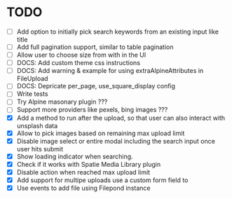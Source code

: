 # TODO

-   [ ] Add option to initially pick search keywords from an existing input like title
-   [ ] Add full pagination support, similar to table pagination
-   [ ] Allow user to choose size from with in the UI
-   [ ] DOCS: Add custom theme css instructions
-   [ ] DOCS: Add warning & example for using extraAlpineAttributes in FileUpload
-   [ ] DOCS: Depricate per_page, use_square_display config
-   [ ] Write tests
-   [ ] Try Alpine masonary plugin ???
-   [ ] Support more providers like pexels, bing images ???
-   [x] Add a method to run after the upload, so that user can also interact with unsplash data
-   [x] Allow to pick images based on remaining max upload limit
-   [x] Disable image select or entire modal including the search input once user hits submit
-   [x] Show loading indicator when searching.
-   [x] Check if it works with Spatie Media Library plugin
-   [x] Disable action when reached max upload limit
-   [x] Add support for multipe uploads use a custom form field to
-   [x] Use events to add file using Filepond instance
